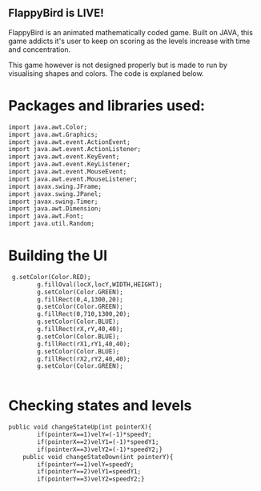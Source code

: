 ## FlappyBird is LIVE!

FlappyBird is an animated mathematically coded game. Built on JAVA, this game addicts it's user to keep on scoring as the levels increase with time and concentration.

This game however is not designed properly but is made to run by visualising shapes and colors.
The code is explaned below.

# Packages and libraries used:



```markdown
import java.awt.Color;
import java.awt.Graphics;
import java.awt.event.ActionEvent;
import java.awt.event.ActionListener;
import java.awt.event.KeyEvent;
import java.awt.event.KeyListener;
import java.awt.event.MouseEvent;
import java.awt.event.MouseListener;
import javax.swing.JFrame;
import javax.swing.JPanel;
import javax.swing.Timer;
import java.awt.Dimension;
import java.awt.Font;
import java.util.Random;
```
# Building the UI

```markdown
 g.setColor(Color.RED);
        g.fillOval(locX,locY,WIDTH,HEIGHT);
        g.setColor(Color.GREEN);
        g.fillRect(0,4,1300,20);
        g.setColor(Color.GREEN);
        g.fillRect(0,710,1300,20);
        g.setColor(Color.BLUE);
        g.fillRect(rX,rY,40,40);
        g.setColor(Color.BLUE);
        g.fillRect(rX1,rY1,40,40);
        g.setColor(Color.BLUE);
        g.fillRect(rX2,rY2,40,40);
        g.setColor(Color.GREEN);
        
 ```
# Checking states and levels


```markdown
public void changeStateUp(int pointerX){
        if(pointerX==1)velY=(-1)*speedY;
        if(pointerX==2)velY1=(-1)*speedY1;
        if(pointerX==3)velY2=(-1)*speedY2;}
    public void changeStateDown(int pointerY){
        if(pointerY==1)velY=speedY;
        if(pointerY==2)velY1=speedY1;
        if(pointerY==3)velY2=speedY2;}

 ```



